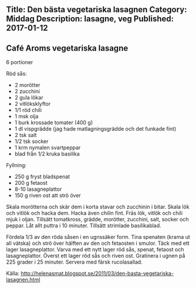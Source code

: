 Title: Den bästa vegetariska lasagnen
Category: Middag
Description: lasagne, veg
Published: 2017-01-12
---

## Café Aroms vegetariska lasagne

6 portioner

Röd sås:

* 2 morötter
* 2 zucchini
* 2 gula lökar
* 2 vitlöksklyftor
* 1/1 röd chili
* 1 msk olja
* 1 burk krossade tomater (400 g)
* 1 dl vispgrädde (jag hade matlagningsgrädde och det funkade fint)
* 2 tsk salt
* 1/2 tsk socker
* 1 krm nymalen svartpeppar
* blad från 1/2 kruka basilika

Fyllning:

* 250 g fryst bladspenat
* 200 g fetaost
* 8-10 lasagneplattor
* 150 g riven ost att strö över

Skala morötterna och skär dem i korta stavar och zucchinin i bitar. Skala lök och vitlök och hacka dem. Hacka även chilin fint. Fräs lök, vitlök och chili mjuk i oljan. Tillsätt tomatkross, grädde, morötter, zucchini, salt, socker och peppar. Låt allt puttra i 10 minuter. Tillsätt strimlade basilikablad.

Fördela 1/3 av den röda såsen i en ugnssäker form. Tina spenaten (krama ut all vätska) och strö över hälften av den och fetaosten i smulor. Täck med ett lager lasagneplattor. Varva med ett nytt lager röd sås, spenat, fetaost och lasagneplattor. Överst ett lager röd sås och riven ost. Gratinera i ugnen på 225 grader i 25 minuter. Servera med färsk rucolasallad.

Källa: <http://helenasmat.blogspot.se/2011/03/den-basta-vegetariska-lasagnen.html>